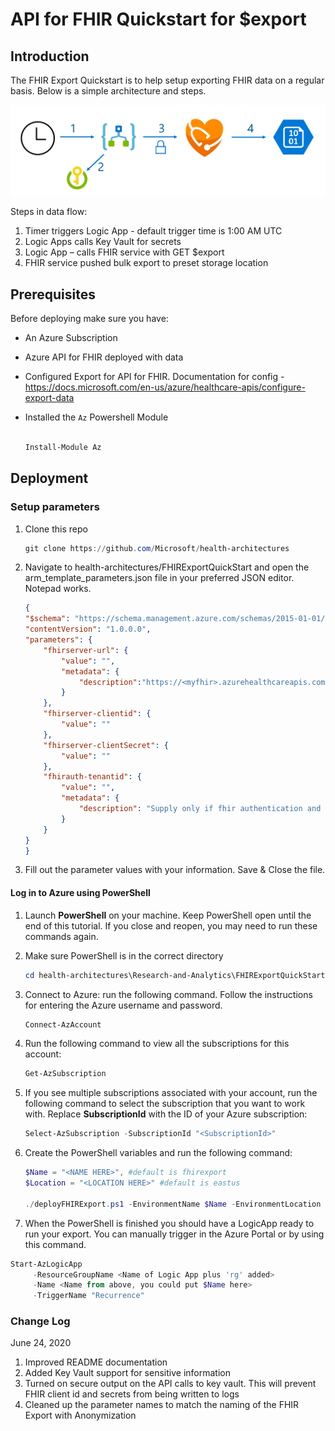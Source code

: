# API for FHIR Quickstart for $export

## Introduction

The FHIR Export Quickstart is to help setup exporting FHIR data on a regular basis. Below is a simple architecture and steps.

![Architecture](./FHIRExportQuickstartArchitecture.jpg)

Steps in data flow:

1. Timer triggers Logic App - default trigger time is 1:00 AM UTC
2. Logic Apps calls Key Vault for secrets
3. Logic App – calls FHIR service with GET $export
4. FHIR service pushed bulk export to preset storage location

## Prerequisites

Before deploying make sure you have:

- An Azure Subscription
- Azure API for FHIR deployed with data
- Configured Export for API for FHIR. Documentation for config - <https://docs.microsoft.com/en-us/azure/healthcare-apis/configure-export-data>
- Installed the `Az` Powershell Module
  
  ```PowerShell

  Install-Module Az
  ```

## Deployment

### Setup parameters

1. Clone this repo

    ```powershell
    git clone https://github.com/Microsoft/health-architectures
    ```

2. Navigate to health-architectures/FHIRExportQuickStart and open the arm_template_parameters.json file in your preferred JSON editor. Notepad works.

    ```json
    {
    "$schema": "https://schema.management.azure.com/schemas/2015-01-01/deploymentParameters.json#",
    "contentVersion": "1.0.0.0",
    "parameters": {
        "fhirserver-url": {
            "value": "",
            "metadata": {
                "description":"https://<myfhir>.azurehealthcareapis.com  WARNING: make sure to remove the forward slash / after .com If you are using the FHIR Proxy enter the fhir proxy url."
            }
        },
        "fhirserver-clientid": {
            "value": ""
        },
        "fhirserver-clientSecret": {
            "value": ""
        },
        "fhirauth-tenantid": {
            "value": "",
            "metadata": {
                "description": "Supply only if fhir authentication and the deployment subscription are not in the same tenant. If you are unsure leave NULL or remove segment"
            }
        }
    }
    }
    ```

3. Fill out the parameter values with your information. Save & Close the file.

#### Log in to Azure using PowerShell

1. Launch **PowerShell** on your machine. Keep PowerShell open until the end of this tutorial. If you close and reopen, you may need to run these commands again.

2. Make sure PowerShell is in the correct directory

   ```powershell
   cd health-architectures\Research-and-Analytics\FHIRExportQuickStart
    ```

3. Connect to Azure: run the following command. Follow the instructions for entering the Azure username and password.

    ```powershell
    Connect-AzAccount
    ```

4. Run the following command to view all the subscriptions for this account:

    ```powershell
    Get-AzSubscription
    ```

5. If you see multiple subscriptions associated with your account, run the following command to select the subscription that you want to work with. Replace **SubscriptionId** with the ID of your Azure subscription:

    ```powershell
    Select-AzSubscription -SubscriptionId "<SubscriptionId>"
    ```

6. Create the PowerShell variables and run the following command:

    ```powershell
    $Name = "<NAME HERE>", #default is fhirexport
    $Location = "<LOCATION HERE>" #default is eastus

    ./deployFHIRExport.ps1 -EnvironmentName $Name -EnvironmentLocation $Location
    ```

7. When the PowerShell is finished you should have a LogicApp ready to run your export. You can manually trigger in the Azure Portal or by using this command.

```powershell
Start-AzLogicApp
     -ResourceGroupName <Name of Logic App plus 'rg' added>
     -Name <Name from above, you could put $Name here>
     -TriggerName "Recurrence"
```

### Change Log

June 24, 2020

1. Improved README documentation
2. Added Key Vault support for sensitive information
3. Turned on secure output on the API calls to key vault. This will prevent FHIR client id and secrets from being written to logs
4. Cleaned up the parameter names to match the naming of the FHIR Export with Anonymization
